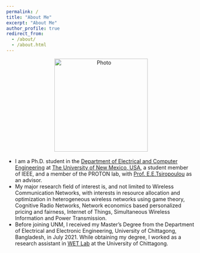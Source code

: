 ```yaml
---
permalink: /
title: "About Me"
excerpt: "About Me"
author_profile: true
redirect_from: 
  - /about/
  - /about.html
---
```

<p align="center"> &nbsp;<img src="https://geofragkos.github.io/files/unm-ece-logo.png" alt="Photo" style="width: 250px;"></p>

- I am a Ph.D. student in the <a href="http://www.ece.unm.edu" target="_blank">Department of Electrical and Computer Engineering</a> at <a href="http://www.unm.edu" target="_blank">The University of New Mexico, USA</a>, a student member of IEEE, and a member of the PROTON lab, with <a href="http://ece-research.unm.edu/tsiropoulou/index.html" target="_blank">Prof. E.E.Tsiropoulou</a> as an advisor. 
- My major research field of interest is, and not limited to Wireless Communication Networks, with interests in resource allocation and optimization in heterogeneous wireless networks using game theory, Cognitive Radio Networks, Network economics based personalized pricing and fairness, Internet of Things, Simultaneous Wireless Information and Power Transmission. 
- Before joining UNM, I received my Master’s Degree from the Department of Electrical and Electronic Engineering, University of Chittagong, Bangladesh, in July 2021. While obtaining my degree, I worked as a research assistant in <a href="https://sites.google.com/cu.ac.bd/wet-lab/overview">WET Lab</a> at the University of Chittagong. 


